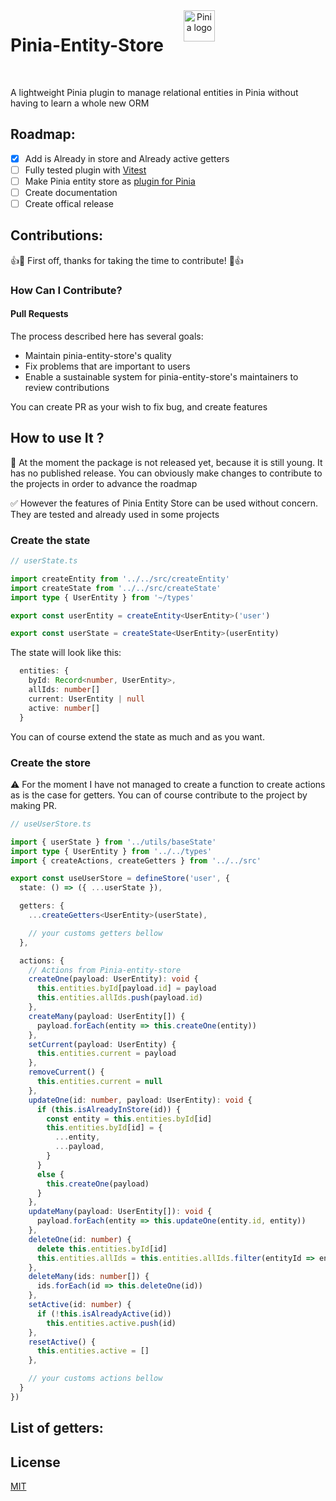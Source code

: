<div align="center" style="display:flex">
  <h1 style="margin-right: 2rem">Pinia-Entity-Store </h1>
  <a href="https://pinia.vuejs.org" target="_blank" rel="noopener noreferrer">
    <img width="50" src="https://pinia.vuejs.org/logo.svg" alt="Pinia logo">
  </a>
</div>
<br/>

A lightweight Pinia plugin to manage relational entities in Pinia without having to learn a whole new ORM

## Roadmap:

 * [x] Add is Already in store and Already active getters
 * [ ] Fully tested plugin  with [Vitest](https://vitest.dev/)
 * [ ] Make Pinia entity store as [plugin for Pinia](https://pinia.vuejs.org/core-concepts/plugins.html)
 * [ ] Create documentation
 * [ ] Create offical release

## Contributions:

👍🎉 First off, thanks for taking the time to contribute! 🎉👍

### How Can I Contribute?

#### Pull Requests

The process described here has several goals:

- Maintain pinia-entity-store's quality
- Fix problems that are important to users
- Enable a sustainable system for pinia-entity-store's maintainers to review contributions

You can create PR as your wish to fix bug, and create features


## How to use It ?

🔴 At the moment the package is not released yet, because it is still young.
It has no published release.
You can obviously make changes to contribute to the projects in order to advance the roadmap

✅ However the features of Pinia Entity Store can be used without concern. They are tested and already used in some projects


### Create the state

```ts
// userState.ts

import createEntity from '../../src/createEntity'
import createState from '../../src/createState'
import type { UserEntity } from '~/types'

export const userEntity = createEntity<UserEntity>('user')

export const userState = createState<UserEntity>(userEntity)
```

The state will look like this:

```ts
  entities: {
    byId: Record<number, UserEntity>,
    allIds: number[]
    current: UserEntity | null
    active: number[]
  }
```

You can of course extend the state as much and as you want.

### Create the store

 ⚠️ For the moment I have not managed to create a function to create actions as is the case for getters. You can of course contribute to the project by making PR.

```ts
// useUserStore.ts

import { userState } from '../utils/baseState'
import type { UserEntity } from '../../types'
import { createActions, createGetters } from '../../src'

export const useUserStore = defineStore('user', {
  state: () => ({ ...userState }),

  getters: {
    ...createGetters<UserEntity>(userState),

    // your customs getters bellow
  },

  actions: {
    // Actions from Pinia-entity-store
    createOne(payload: UserEntity): void {
      this.entities.byId[payload.id] = payload
      this.entities.allIds.push(payload.id)
    },
    createMany(payload: UserEntity[]) {
      payload.forEach(entity => this.createOne(entity))
    },
    setCurrent(payload: UserEntity) {
      this.entities.current = payload
    },
    removeCurrent() {
      this.entities.current = null
    },
    updateOne(id: number, payload: UserEntity): void {
      if (this.isAlreadyInStore(id)) {
        const entity = this.entities.byId[id]
        this.entities.byId[id] = {
          ...entity,
          ...payload,
        }
      }
      else {
        this.createOne(payload)
      }
    },
    updateMany(payload: UserEntity[]): void {
      payload.forEach(entity => this.updateOne(entity.id, entity))
    },
    deleteOne(id: number) {
      delete this.entities.byId[id]
      this.entities.allIds = this.entities.allIds.filter(entityId => entityId !== id)
    },
    deleteMany(ids: number[]) {
      ids.forEach(id => this.deleteOne(id))
    },
    setActive(id: number) {
      if (!this.isAlreadyActive(id))
        this.entities.active.push(id)
    },
    resetActive() {
      this.entities.active = []
    },

    // your customs actions bellow
  }
})
```

## List of getters:




## License

[MIT](http://opensource.org/licenses/MIT)
